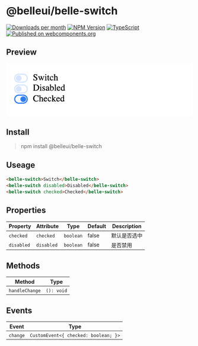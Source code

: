 [](#belleuibelle-switch)

# @belleui/belle-switch

<p>
		<a href="https://npmcharts.com/compare/@belleui/belle-switch?minimal=true"><img alt="Downloads per month" src="https://img.shields.io/npm/dm/@belleui/belle-switch.svg" height="20"/></a>
<a href="https://www.npmjs.com/package/@belleui/belle-switch"><img alt="NPM Version" src="https://img.shields.io/npm/v/@belleui/belle-switch.svg" height="20"/></a>
<a href="https://github.com/belleui/belleui/blob/master/packages/switch"><img alt="TypeScript" src="https://img.shields.io/npm/types/@belleui/belle-switch" height="20"/></a>
<a href="https://www.webcomponents.org/element/@belleui/belle-switch"><img alt="Published on webcomponents.org" src="https://img.shields.io/badge/webcomponents.org-published-blue.svg" height="20"/></a>
	</p>



[](#preview)

## Preview

![screent shot](./image/screenshot.png)

[](#install)

## Install

> npm install @belleui/belle-switch


[](#useage)

## Useage

```html
<belle-switch>Switch</belle-switch>
<belle-switch disabled>Disabled</belle-switch>
<belle-switch checked>Checked</belle-switch>
```

[](#properties)

## Properties

| Property   | Attribute  | Type      | Default | Description |
|------------|------------|-----------|---------|-------------|
| `checked`  | `checked`  | `boolean` | false   | 默认是否选中      |
| `disabled` | `disabled` | `boolean` | false   | 是否禁用        |


[](#methods)

## Methods

| Method         | Type       |
|----------------|------------|
| `handleChange` | `(): void` |


[](#events)

## Events

| Event    | Type                                 |
|----------|--------------------------------------|
| `change` | `CustomEvent<{ checked: boolean; }>` |

